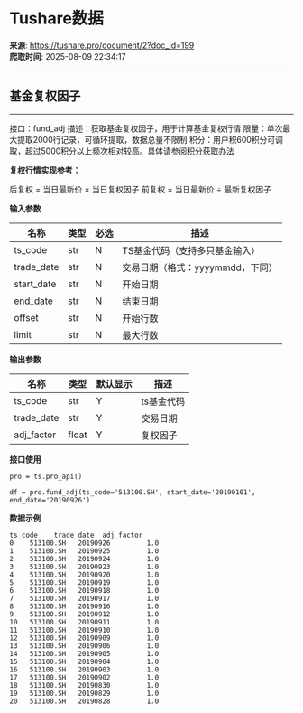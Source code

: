 # Tushare数据

**来源**: https://tushare.pro/document/2?doc_id=199  
**爬取时间**: 2025-08-09 22:34:17

---

## 基金复权因子

---

接口：fund\_adj
描述：获取基金复权因子，用于计算基金复权行情
限量：单次最大提取2000行记录，可循环提取，数据总量不限制
积分：用户积600积分可调取，超过5000积分以上频次相对较高。具体请参阅[积分获取办法](https://tushare.pro/document/1?doc_id=13)

**复权行情实现参考：**

后复权 = 当日最新价 × 当日复权因子
前复权 = 当日最新价 ÷ 最新复权因子

**输入参数**

| 名称 | 类型 | 必选 | 描述 |
| --- | --- | --- | --- |
| ts\_code | str | N | TS基金代码（支持多只基金输入） |
| trade\_date | str | N | 交易日期（格式：yyyymmdd，下同） |
| start\_date | str | N | 开始日期 |
| end\_date | str | N | 结束日期 |
| offset | str | N | 开始行数 |
| limit | str | N | 最大行数 |

**输出参数**

| 名称 | 类型 | 默认显示 | 描述 |
| --- | --- | --- | --- |
| ts\_code | str | Y | ts基金代码 |
| trade\_date | str | Y | 交易日期 |
| adj\_factor | float | Y | 复权因子 |

**接口使用**

```
pro = ts.pro_api()

df = pro.fund_adj(ts_code='513100.SH', start_date='20190101', end_date='20190926')
```

**数据示例**

```
ts_code    trade_date  adj_factor
0    513100.SH   20190926         1.0
1    513100.SH   20190925         1.0
2    513100.SH   20190924         1.0
3    513100.SH   20190923         1.0
4    513100.SH   20190920         1.0
5    513100.SH   20190919         1.0
6    513100.SH   20190918         1.0
7    513100.SH   20190917         1.0
8    513100.SH   20190916         1.0
9    513100.SH   20190912         1.0
10   513100.SH   20190911         1.0
11   513100.SH   20190910         1.0
12   513100.SH   20190909         1.0
13   513100.SH   20190906         1.0
14   513100.SH   20190905         1.0
15   513100.SH   20190904         1.0
16   513100.SH   20190903         1.0
17   513100.SH   20190902         1.0
18   513100.SH   20190830         1.0
19   513100.SH   20190829         1.0
20   513100.SH   20190828         1.0
```
